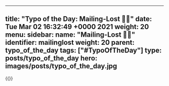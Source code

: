 
---
title: "Typo of the Day: Mailing-Lost 📩❌"
date: Tue Mar 02 16:32:49 +0000 2021
weight: 20
menu:
  sidebar:
    name: "Mailing-Lost 📩❌"
    identifier: mailinglost
    weight: 20
    parent: typo_of_the_day
tags: ["#TypoOfTheDay"]
type: posts/typo_of_the_day
hero: images/posts/typo_of_the_day.jpg
---


{{<tweet user="mariatta" id="1366788594942152705">}}

